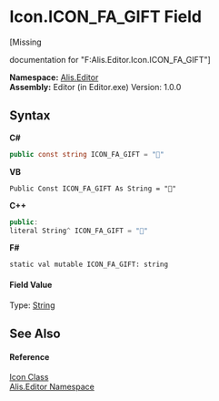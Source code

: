 # Icon.ICON_FA_GIFT Field
 

\[Missing <summary> documentation for "F:Alis.Editor.Icon.ICON_FA_GIFT"\]

**Namespace:**&nbsp;<a href="b150ade4-39de-a232-5f06-d3cdc1b2c538">Alis.Editor</a><br />**Assembly:**&nbsp;Editor (in Editor.exe) Version: 1.0.0

## Syntax

**C#**<br />
``` C#
public const string ICON_FA_GIFT = ""
```

**VB**<br />
``` VB
Public Const ICON_FA_GIFT As String = ""
```

**C++**<br />
``` C++
public:
literal String^ ICON_FA_GIFT = ""
```

**F#**<br />
``` F#
static val mutable ICON_FA_GIFT: string
```


#### Field Value
Type: <a href="https://docs.microsoft.com/dotnet/api/system.string" target="_blank">String</a>

## See Also


#### Reference
<a href="cc0f883c-67f8-f772-c6d7-a60b129f22a7">Icon Class</a><br /><a href="b150ade4-39de-a232-5f06-d3cdc1b2c538">Alis.Editor Namespace</a><br />